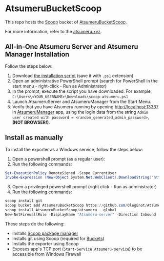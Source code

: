 # AtsumeruBucketScoop
This repo hosts the [Scoop](https://scoop.sh/) bucket 
of [AtsumeruBucketScoop](https://github.com/OlegEnot/AtsumeruBucketScoop).

For more information, refer to the [atsumeru.xyz](https://atsumeru.xyz/).

## All-in-One Atsumeru Server and Atsumeru Manager Installation

Follow the steps below:

1. Download [the installation script](https://raw.githubusercontent.com/OlegEnot/AtsumeruBucketScoop/main/scoop-atsumeru.ps1) (save it with `.ps1` extension)
2. Open an administrative PowerShell prompt (search for PowerShell in the start menu - right-click - Run as Administrator)
3. In the prompt, execute the script you have downloaded. For example, `C:\Users\<YOUR_USERNAME>\Downloads\scoop-atsumeru.ps1`
4. Launch AtsumeruServer and AtsumeruManager from the Start Menu.
5. Verify that you have Atsumeru running by opening [http://localhost:13337](http://localhost:13337) in [AtsumeruManager](https://github.com/Atsumeru-xyz/AtsumeruManager/) app, using the login data from the string `Admin user created with password = <random_generated_admin_password>`, **(NOT BROWSER!)**.


## Install as manually

To install the exporter as a Windows service, follow the steps below:

1. Open a powershell prompt (as a regular user):
2. Run the following commands:

```powershell
Set-ExecutionPolicy RemoteSigned -Scope CurrentUser
Invoke-Expression (New-Object System.Net.WebClient).DownloadString('https://get.scoop.sh')
```

3. Open a privileged powershell prompt (right click - Run as administrator)
4. Run the following commands:

```powershell
scoop install git
scoop bucket add AtsumeruBucketScoop https://github.com/OlegEnot/AtsumeruBucketScoop.git
scoop install AtsumeruBucketScoop/atsumeru --global
New-NetFirewallRule -DisplayName "Atsumeru-server" -Direction Inbound -Action Allow -Protocol TCP -LocalPort 13337
```

These steps do the following:

- Installs [Scoop package manager](https://scoop.sh)
- Installs git using Scoop (required for [Buckets](https://github.com/ScoopInstaller/Scoop/wiki/Buckets))
- Installs the exporter using Scoop
- Exposes app's TCP port (`Start-Service Atsumeru-service`) to be accessible from Windows Firewall
